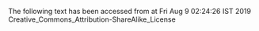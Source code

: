 The following text has been accessed from at Fri Aug 9 02:24:26 IST 2019
Creative_Commons_Attribution-ShareAlike_License
